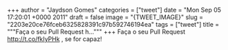 
+++
author = "Jaydson Gomes"
categories = ["tweet"]
date = "Mon Sep 05 17:20:01 +0000 2011"
draft = false
image = "{TWEET_IMAGE}"
slug = "2203e20ce76fceb6325828391c97b592746194ea"
tags = ["tweet"]
title = """Faça o seu Pull Request h..."""
+++
Faça o seu Pull Request http://t.co/fkIyPHk , se for capaz!
